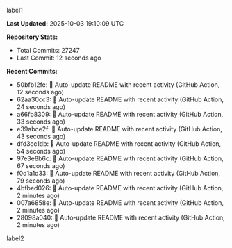 
label1 
<!-- ACTIVITY_START -->
**Last Updated:** 2025-10-03 19:10:09 UTC

**Repository Stats:**
- Total Commits: 27247
- Last Commit: 12 seconds ago

**Recent Commits:**
- 50bfb12fe: 🤖 Auto-update README with recent activity (GitHub Action, 12 seconds ago)
- 62aa30cc3: 🤖 Auto-update README with recent activity (GitHub Action, 24 seconds ago)
- a66fb8309: 🤖 Auto-update README with recent activity (GitHub Action, 33 seconds ago)
- e39abce2f: 🤖 Auto-update README with recent activity (GitHub Action, 43 seconds ago)
- dfd3cc1db: 🤖 Auto-update README with recent activity (GitHub Action, 54 seconds ago)
- 97e3e8b6c: 🤖 Auto-update README with recent activity (GitHub Action, 67 seconds ago)
- f0d1a1d33: 🤖 Auto-update README with recent activity (GitHub Action, 79 seconds ago)
- 4bfbed026: 🤖 Auto-update README with recent activity (GitHub Action, 2 minutes ago)
- 007a6858e: 🤖 Auto-update README with recent activity (GitHub Action, 2 minutes ago)
- 28098a040: 🤖 Auto-update README with recent activity (GitHub Action, 2 minutes ago)
<!-- ACTIVITY_END -->

label2
